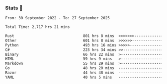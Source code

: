 ### Stats 👋
<!--START_SECTION:waka-->

```txt
From: 30 September 2022 - To: 27 September 2025

Total Time: 2,717 hrs 21 mins

Rust                               801 hrs 8 mins  >>>>>>>------------------   29.48 %
Other                              601 hrs 8 mins  >>>>>>-------------------   22.12 %
Python                             493 hrs 16 mins >>>>>--------------------   18.15 %
C#                                 223 hrs 34 mins >>-----------------------   08.23 %
Binary                             66 hrs 22 mins  >------------------------   02.44 %
HTML                               59 hrs 9 mins   >------------------------   02.18 %
Markdown                           55 hrs 29 mins  >------------------------   02.04 %
Go                                 48 hrs 20 mins  -------------------------   01.78 %
Razor                              44 hrs 48 mins  -------------------------   01.65 %
YAML                               40 hrs 5 mins   -------------------------   01.48 %
```

<!--END_SECTION:waka-->

<!--
**buhaytza2005/buhaytza2005** is a ✨ _special_ ✨ repository because its `README.md` (this file) appears on your GitHub profile.

Here are some ideas to get you started:

- 🔭 I’m currently working on ...
- 🌱 I’m currently learning ...
- 👯 I’m looking to collaborate on ...
- 🤔 I’m looking for help with ...
- 💬 Ask me about ...
- 📫 How to reach me: ...
- 😄 Pronouns: ...
- ⚡ Fun fact: ...
-->


